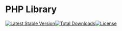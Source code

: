 # PHP Library
[![Latest Stable Version](https://poser.pugx.org/moext/molib/v/stable)](https://packagist.org/packages/moext/molib)[![Total Downloads](https://poser.pugx.org/moext/molib/downloads)](https://packagist.org/packages/moext/molib)[![License](https://poser.pugx.org/moext/molib/license)](https://packagist.org/packages/moext/molib)
